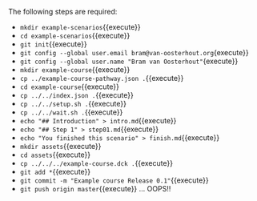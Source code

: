 
The following steps are required:
* `mkdir example-scenarios`{{execute}}
* `cd example-scenarios`{{execute}}
* `git init`{{execute}}
* `git config --global user.email bram@van-oosterhout.org`\{execute\}\}
* `git config --global user.name "Bram van Oosterhout"`\{execute\}\}
* `mkdir example-course`{{execute}}
* `cp ../example-course-pathway.json .`{{execute}}
* `cd example-course`{{execute}}
* `cp ../../index.json .`{{execute}}
* `cp ../../setup.sh .`{{execute}}
* `cp ../../wait.sh .`{{execute}}
* `echo "## Introduction" > intro.md`{{execute}}
* `echo "## Step 1" > step01.md`{{execute}}
* `echo "You finished this scenario" > finish.md`{{execute}}
* `mkdir assets`{{execute}}
* `cd assets`{{execute}}
* `cp ../../../example-course.dck .`{{execute}}
* `git add *`{{execute}}
* `git commit -m "Example course Release 0.1"`{{execute}}
* `git push origin master`{{execute}} ... OOPS!!
